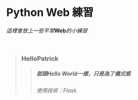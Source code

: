 # Python Web 練習
_這裡會放上一些平常_**Web**_的小練習_
</p>

</br>

>### HelloPatrick ###
>>##### 就跟Hello World一樣，只是為了儀式感 #####
>>###### 使用技術：Flask